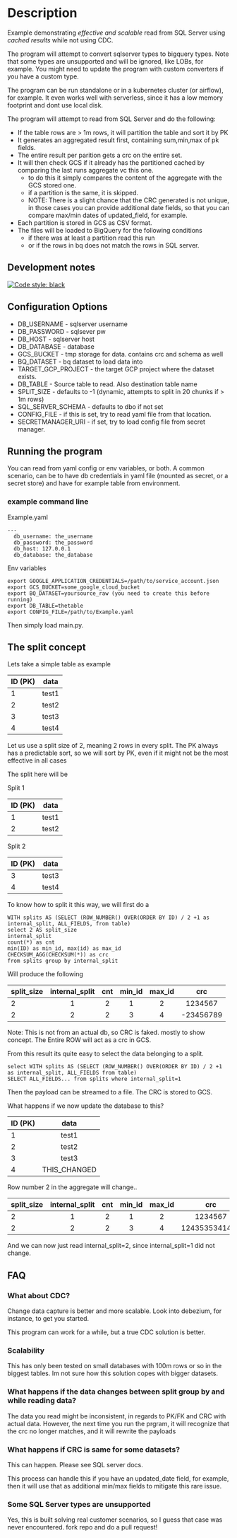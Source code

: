 # Description
Example demonstrating *effective and scalable* read from SQL Server using *cached results* while not using CDC.

The program will attempt to convert sqlserver types to bigquery types.  Note that some types are unsupported
and will be ignored, like LOBs, for example.  You might need to update the program with custom converters
if you have a custom type.

The program can be run standalone or in a kubernetes cluster (or airflow), for example.  It even works well with 
serverless, since it has a low memory footprint and dont use local disk.

The program will attempt to read from SQL Server and do the following:

- If the table rows are > 1m rows, it will partition the table and sort it by PK
- It generates an aggregated result first, containing sum,min,max of pk fields.
- The entire result per parition gets a crc on the entire set.
- It will then check GCS if it already has the partitioned cached by comparing the last runs aggregate vc this one.
  - to do this it simply compares the content of the aggregate with the GCS stored one.
  - if a partition is the same, it is skipped.
  - NOTE: There is a slight chance that the CRC generated is not unique, in those cases you can provide additional date fields, so that you can compare max/min dates of updated_field, for example.
- Each partition is stored in GCS as CSV format.
- The files will be loaded to BigQuery for the following conditions
  - if there was at least a partition read this run
  - or if the rows in bq does not match the rows in SQL server.

## Development notes
[![Code style: black](https://img.shields.io/badge/code%20style-black-000000.svg)](https://github.com/psf/black)


## Configuration Options
- DB_USERNAME - sqlserver username
- DB_PASSWORD - sqlsever pw
- DB_HOST - sqlserver host
- DB_DATABASE - database
- GCS_BUCKET - tmp storage for data.  contains crc and schema as well
- BQ_DATASET - bq dataset to load data into
- TARGET_GCP_PROJECT - the target GCP project where the dataset exists.
- DB_TABLE - Source table to read.  Also destination table name
- SPLIT_SIZE - defaults to -1 (dynamic, attempts to split in 20 chunks if > 1m rows)
- SQL_SERVER_SCHEMA - defaults to dbo if not set
- CONFIG_FILE - if this is set, try to read yaml file from that location.
- SECRETMANAGER_URI - if set, try to load config file from secret manager.

## Running the program
You can read from yaml config or env variables, or both.
A common scenario, can be to have db credentials in yaml file (mounted as secret, or a secret store) and have for example
table from environment.

### example command line
Example.yaml

````
---
  db_username: the_username
  db_password: the_password
  db_host: 127.0.0.1
  db_database: the_database
````

Env variables

````
export GOOGLE_APPLICATION_CREDENTIALS=/path/to/service_account.json
export GCS_BUCKET=some_google_cloud_bucket
export BQ_DATASET=yoursource_raw (you need to create this before running)
export DB_TABLE=thetable
export CONFIG_FILE=/path/to/Example.yaml
````

Then simply load main.py.

## The split concept
Lets take a simple table as example

| ID  (PK)      | data          |
| ------------- |:-------------:|
| 1             | test1         |
| 2             | test2         |
| 3             | test3         |
| 4             | test4         |

Let us use a split size of 2, meaning 2 rows in every split.
The PK always has a predictable sort, so we will sort by PK, even if it might not be the most effective in all cases

The split here will be

Split 1

| ID  (PK)      | data          |
| ------------- |:-------------:|
| 1             | test1         |
| 2             | test2         |

Split 2

| ID  (PK)      | data          |
| ------------- |:-------------:|
| 3             | test3         |
| 4             | test4         |

To know how to split it this way, we will first do a

````
WITH splits AS (SELECT (ROW_NUMBER() OVER(ORDER BY ID) / 2 +1 as internal_split, ALL_FIELDS, from table)
select 2 AS split_size
internal_split
count(*) as cnt
min(ID) as min_id, max(id) as max_id
CHECKSUM_AGG(CHECKSUM(*)) as crc 
from splits group by internal_split
 ````

Will produce the following

| split_size    | internal_split|     cnt       |      min_id   |    max_id     |      crc      |
| ------------- |:-------------:|:-------------:|:-------------:|:-------------:|:-------------:|
| 2             | 1             | 2             |      1        |      2        | 1234567       |
| 2             | 2             | 2             |      3        |      4        | -23456789     |

Note: This is not from an actual db, so CRC is faked.  mostly to show concept.
The Entire ROW will act as a crc in GCS.  

From this result its quite easy to select the data belonging to a split.

````
select WITH splits AS (SELECT (ROW_NUMBER() OVER(ORDER BY ID) / 2 +1 as internal_split, ALL_FIELDS from table)
SELECT ALL_FIELDS... from splits where internal_split=1
 ````

Then the payload can be streamed to a file.  The CRC is stored to GCS.

What happens if we now update the database to this?

| ID  (PK)      | data          |
| ------------- |:-------------:|
| 1             | test1         |
| 2             | test2         |
| 3             | test3         |
| 4             | THIS_CHANGED  |

Row number 2 in the aggregate will change..

| split_size    | internal_split|     cnt       |      min_id   |    max_id     |      crc      |
| ------------- |:-------------:|:-------------:|:-------------:|:-------------:|:-------------:|
| 2             | 1             | 2             |      1        |      2        | 1234567       |
| 2             | 2             | 2             |      3        |      4        | 1243535341434 |

And we can now just read internal_split=2, since internal_split=1 did not change.

## FAQ

### What about CDC?
Change data capture is better and more scalable.  Look into debezium, for instance, to get you started.

This program can work for a while, but a true CDC solution is better.

### Scalability
This has only been tested on small databases with 100m rows or so in the biggest tables.  Im not sure how this solution
copes with bigger datasets.

### What happens if the data changes between split group by and while reading data?

The data you read might be inconsistent, in regards to PK/FK and CRC with actual data. However, the next time you run 
the prgram, it will recognize that the crc no longer matches, and it will rewrite the payloads

### What happens if CRC is same for some datasets?

This can happen. Please see SQL server docs.

This process can handle this if you have an updated_date field, for example, then it will use that as additional min/max fields
to mitigate this rare issue.

### Some SQL Server types are unsupported
Yes, this is built solving real customer scenarios, so I guess that case was never encountered.  fork repo and do a pull request!

